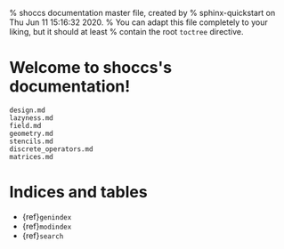 %   shoccs documentation master file, created by
%   sphinx-quickstart on Thu Jun 11 15:16:32 2020.
%   You can adapt this file completely to your liking, but it should at least
%   contain the root `toctree` directive.

Welcome to shoccs's documentation!
==================================

```{toctree}
design.md
lazyness.md
field.md
geometry.md
stencils.md
discrete_operators.md
matrices.md
```


Indices and tables
==================

* {ref}`genindex`
* {ref}`modindex`
* {ref}`search`
